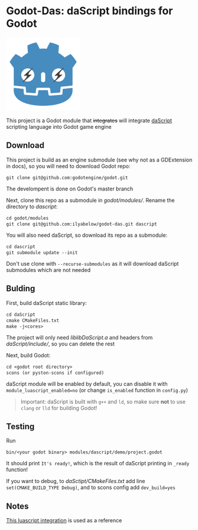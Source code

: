 # Godot-Das: daScript bindings for Godot


<img src="logo.png" width="200" height="200">


This project is a Godot module that ~~integrates~~ will integrate [daScript](https://dascript.org/) scripting language into Godot game engine

## Download

This project is build as an engine submodule (see why not as a GDExtension in docs), so you will need to download Godot repo:

```
git clone git@github.com:godotengine/godot.git
```

The develompent is done on Godot's master branch

Next, clone this repo as a submodule in *godot/modules/*. Rename the directory to *dascript*:

```
cd godot/modules
git clone git@github.com:ilyabelow/godot-das.git dascript
```

You will also need daScript, so download its repo as a submodule:

```
cd dascript
git submodule update --init
```

Don't use clone with `--recurse-submodules` as it will download daScript submodules which are not needed

## Bulding

First, build daScript static library:

```
cd daScript
cmake CMakeFiles.txt
make -j<cores>
```

The project will only need *liblibDaScript.a* and headers from *daScript/include/*, so you can delete the rest

Next, build Godot:

```
cd <godot root directory>
scons (or pyston-scons if configured)
```

daScript module will be enabled by default, you can disable it with `module_luascript_enabled=no` (or change `is_enabled` function in `config.py`)

> Important: daScript is built with `g++` and `ld`, so make sure **not** to use `clang` or `lld` for building Godot! 

## Testing

Run

```
bin/<your godot binary> modules/dascript/demo/project.godot
```

It should print `It's ready!`, which is the result of daScript printing in `_ready` function! 

If you want to debug, to *daSctipt/CMakeFiles.txt* add line `set(CMAKE_BUILD_TYPE Debug)`, and to scons config add `dev_build=yes`


## Notes

[This luascript integration](https://github.com/perbone/luascript) is used as a reference
